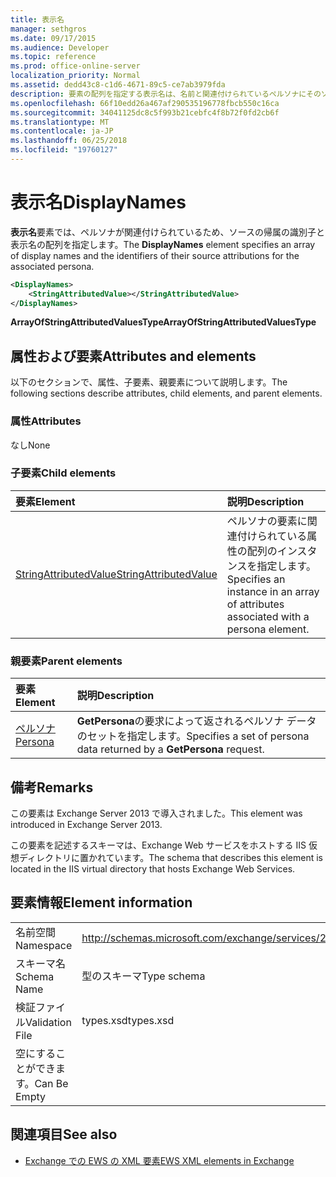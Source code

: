 ```yaml
---
title: 表示名
manager: sethgros
ms.date: 09/17/2015
ms.audience: Developer
ms.topic: reference
ms.prod: office-online-server
localization_priority: Normal
ms.assetid: dedd43c8-c1d6-4671-89c5-ce7ab3979fda
description: 要素の配列を指定する表示名は、名前と関連付けられているペルソナにそのソースの帰属の識別子を表示します。
ms.openlocfilehash: 66f10edd26a467af290535196778fbcb550c16ca
ms.sourcegitcommit: 34041125dc8c5f993b21cebfc4f8b72f0fd2cb6f
ms.translationtype: MT
ms.contentlocale: ja-JP
ms.lasthandoff: 06/25/2018
ms.locfileid: "19760127"
---
```

# <a name="displaynames"></a><span data-ttu-id="df6f4-103">表示名</span><span class="sxs-lookup"><span data-stu-id="df6f4-103">DisplayNames</span></span>

<span data-ttu-id="df6f4-104">**表示名**要素では、ペルソナが関連付けられているため、ソースの帰属の識別子と表示名の配列を指定します。</span><span class="sxs-lookup"><span data-stu-id="df6f4-104">The **DisplayNames** element specifies an array of display names and the identifiers of their source attributions for the associated persona.</span></span> 
  
```xml
<DisplayNames>
    <StringAttributedValue></StringAttributedValue>
</DisplayNames>
```

 <span data-ttu-id="df6f4-105">**ArrayOfStringAttributedValuesType**</span><span class="sxs-lookup"><span data-stu-id="df6f4-105">**ArrayOfStringAttributedValuesType**</span></span>
## <a name="attributes-and-elements"></a><span data-ttu-id="df6f4-106">属性および要素</span><span class="sxs-lookup"><span data-stu-id="df6f4-106">Attributes and elements</span></span>

<span data-ttu-id="df6f4-107">以下のセクションで、属性、子要素、親要素について説明します。</span><span class="sxs-lookup"><span data-stu-id="df6f4-107">The following sections describe attributes, child elements, and parent elements.</span></span>
  
### <a name="attributes"></a><span data-ttu-id="df6f4-108">属性</span><span class="sxs-lookup"><span data-stu-id="df6f4-108">Attributes</span></span>

<span data-ttu-id="df6f4-109">なし</span><span class="sxs-lookup"><span data-stu-id="df6f4-109">None</span></span>
  
### <a name="child-elements"></a><span data-ttu-id="df6f4-110">子要素</span><span class="sxs-lookup"><span data-stu-id="df6f4-110">Child elements</span></span>

|<span data-ttu-id="df6f4-111">**要素**</span><span class="sxs-lookup"><span data-stu-id="df6f4-111">**Element**</span></span>|<span data-ttu-id="df6f4-112">**説明**</span><span class="sxs-lookup"><span data-stu-id="df6f4-112">**Description**</span></span>|
|:-----|:-----|
|[<span data-ttu-id="df6f4-113">StringAttributedValue</span><span class="sxs-lookup"><span data-stu-id="df6f4-113">StringAttributedValue</span></span>](stringattributedvalue.md) <br/> |<span data-ttu-id="df6f4-114">ペルソナの要素に関連付けられている属性の配列のインスタンスを指定します。</span><span class="sxs-lookup"><span data-stu-id="df6f4-114">Specifies an instance in an array of attributes associated with a persona element.</span></span>  <br/> |
   
### <a name="parent-elements"></a><span data-ttu-id="df6f4-115">親要素</span><span class="sxs-lookup"><span data-stu-id="df6f4-115">Parent elements</span></span>

|<span data-ttu-id="df6f4-116">**要素**</span><span class="sxs-lookup"><span data-stu-id="df6f4-116">**Element**</span></span>|<span data-ttu-id="df6f4-117">**説明**</span><span class="sxs-lookup"><span data-stu-id="df6f4-117">**Description**</span></span>|
|:-----|:-----|
|[<span data-ttu-id="df6f4-118">ペルソナ</span><span class="sxs-lookup"><span data-stu-id="df6f4-118">Persona</span></span>](persona.md) <br/> |<span data-ttu-id="df6f4-119">**GetPersona**の要求によって返されるペルソナ データのセットを指定します。</span><span class="sxs-lookup"><span data-stu-id="df6f4-119">Specifies a set of persona data returned by a **GetPersona** request.</span></span>  <br/> |
   
## <a name="remarks"></a><span data-ttu-id="df6f4-120">備考</span><span class="sxs-lookup"><span data-stu-id="df6f4-120">Remarks</span></span>

<span data-ttu-id="df6f4-121">この要素は Exchange Server 2013 で導入されました。</span><span class="sxs-lookup"><span data-stu-id="df6f4-121">This element was introduced in Exchange Server 2013.</span></span>
  
<span data-ttu-id="df6f4-122">この要素を記述するスキーマは、Exchange Web サービスをホストする IIS 仮想ディレクトリに置かれています。</span><span class="sxs-lookup"><span data-stu-id="df6f4-122">The schema that describes this element is located in the IIS virtual directory that hosts Exchange Web Services.</span></span>
  
## <a name="element-information"></a><span data-ttu-id="df6f4-123">要素情報</span><span class="sxs-lookup"><span data-stu-id="df6f4-123">Element information</span></span>

|||
|:-----|:-----|
|<span data-ttu-id="df6f4-124">名前空間</span><span class="sxs-lookup"><span data-stu-id="df6f4-124">Namespace</span></span>  <br/> |http://schemas.microsoft.com/exchange/services/2006/types  <br/> |
|<span data-ttu-id="df6f4-125">スキーマ名</span><span class="sxs-lookup"><span data-stu-id="df6f4-125">Schema Name</span></span>  <br/> |<span data-ttu-id="df6f4-126">型のスキーマ</span><span class="sxs-lookup"><span data-stu-id="df6f4-126">Type schema</span></span>  <br/> |
|<span data-ttu-id="df6f4-127">検証ファイル</span><span class="sxs-lookup"><span data-stu-id="df6f4-127">Validation File</span></span>  <br/> |<span data-ttu-id="df6f4-128">types.xsd</span><span class="sxs-lookup"><span data-stu-id="df6f4-128">types.xsd</span></span>  <br/> |
|<span data-ttu-id="df6f4-129">空にすることができます。</span><span class="sxs-lookup"><span data-stu-id="df6f4-129">Can Be Empty</span></span>  <br/> ||
   
## <a name="see-also"></a><span data-ttu-id="df6f4-130">関連項目</span><span class="sxs-lookup"><span data-stu-id="df6f4-130">See also</span></span>

- [<span data-ttu-id="df6f4-131">Exchange での EWS の XML 要素</span><span class="sxs-lookup"><span data-stu-id="df6f4-131">EWS XML elements in Exchange</span></span>](ews-xml-elements-in-exchange.md)


